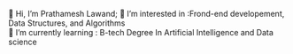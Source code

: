 👋 Hi, I’m Prathamesh Lawand; 
👀 I’m interested in :Frond-end developement, Data Structures, and Algorithms  
🌱 I’m currently learning : B-tech Degree In Artificial Intelligence and Data science
